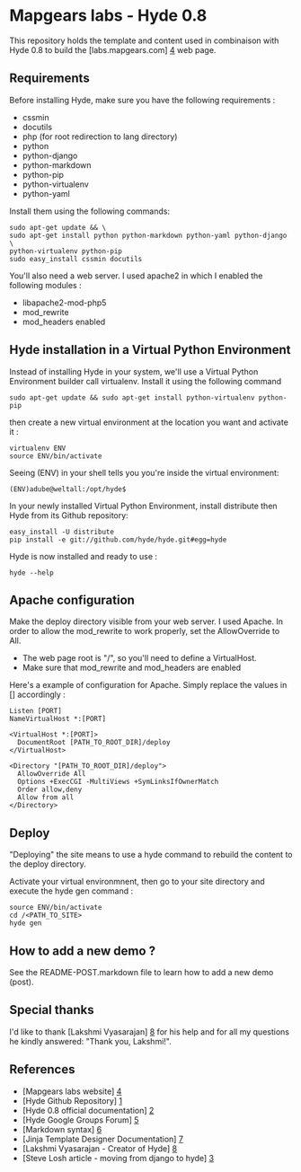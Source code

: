 Mapgears labs - Hyde 0.8
==========================

This repository holds the template and content used in combinaison with Hyde 0.8
to build the [labs.mapgears.com] [4] web page.


Requirements
-------------
Before installing Hyde, make sure you have the following requirements :

* cssmin
* docutils
* php (for root redirection to lang directory)
* python
* python-django
* python-markdown
* python-pip
* python-virtualenv
* python-yaml

Install them using the following commands:

    sudo apt-get update && \
    sudo apt-get install python python-markdown python-yaml python-django \
    python-virtualenv python-pip
    sudo easy_install cssmin docutils

You'll also need a web server.  I used apache2 in which I enabled the following
modules :

* libapache2-mod-php5
* mod_rewrite
* mod_headers enabled


Hyde installation in a Virtual Python Environment
--------------------------------------------------
Instead of installing Hyde in your system, we'll use a Virtual Python
Environment builder call virtualenv.  Install it using the following command

    sudo apt-get update && sudo apt-get install python-virtualenv python-pip

then create a new virtual environment at the location you want and activate it :

    virtualenv ENV
    source ENV/bin/activate

Seeing (ENV) in your shell tells you you're inside the virtual environment:

    (ENV)adube@weltall:/opt/hyde$

In your newly installed Virtual Python Environment, install distribute then
Hyde from its Github repository: 

    easy_install -U distribute
    pip install -e git://github.com/hyde/hyde.git#egg=hyde

Hyde is now installed and ready to use :

    hyde --help


Apache configuration
---------------------
Make the deploy directory visible from your web server. I used Apache. In order
to allow the mod_rewrite to work properly, set the AllowOverride to All.

* The web page root is "/", so you'll need to define a VirtualHost.
* Make sure that mod_rewrite and mod_headers are enabled

Here's a example of configuration for Apache. Simply replace the values in []
accordingly :

    Listen [PORT]
    NameVirtualHost *:[PORT]

    <VirtualHost *:[PORT]>
      DocumentRoot [PATH_TO_ROOT_DIR]/deploy
    </VirtualHost>

    <Directory "[PATH_TO_ROOT_DIR]/deploy">
      AllowOverride All
      Options +ExecCGI -MultiViews +SymLinksIfOwnerMatch
      Order allow,deny
      Allow from all
    </Directory>

Deploy
-------
"Deploying" the site means to use a hyde command to rebuild the content to the
deploy directory.  

Activate your virtual environmnent, then go to your site directory and execute
the hyde gen command :

    source ENV/bin/activate
    cd /<PATH_TO_SITE>
    hyde gen


How to add a new demo ?
------------------------
See the README-POST.markdown file to learn how to add a new demo (post).


Special thanks
---------------
I'd like to thank [Lakshmi Vyasarajan] [8] for his help and for all my
questions he kindly answered: "Thank you, Lakshmi!".


References
-----------
* [Mapgears labs website] [4]
* [Hyde Github Repository] [1]
* [Hyde 0.8 official documentation] [2]
* [Hyde Google Groups Forum] [5]
* [Markdown syntax] [6]
* [Jinja Template Designer Documentation] [7]
* [Lakshmi Vyasarajan - Creator of Hyde] [8]
* [Steve Losh article - moving from django to hyde] [3]

[1]: https://github.com/hyde/hyde/                                 "Hyde Github repository"
[2]: http://hyde.github.com/index.html                             "Hyde 0.8 official documentation"
[3]: http://stevelosh.com/blog/2010/01/moving-from-django-to-hyde/ "Steve Losh article about Hyde"
[4]: http://labs.mapgears.com                                      "Official website using this source"
[5]: https://groups.google.com/forum/#!forum/hyde-dev              "Hyde-dev Google Groups"
[6]: http://daringfireball.net/projects/markdown/syntax            "Markdown is a text-to-HTML conversion tool for web writers"
[7]: http://jinja.pocoo.org/docs/templates/                        "Jinja template engine for Python"
[8]: http://about.me/lakshmivyas                                   "Who is Lakshmi Vyasarajan?"